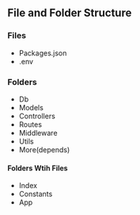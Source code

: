 ## File and Folder Structure 
### Files
- Packages.json
- .env

### Folders
- Db
- Models
- Controllers
- Routes
- Middleware
- Utils
- More(depends)

#### Folders Wtih Files
- Index
- Constants
- App